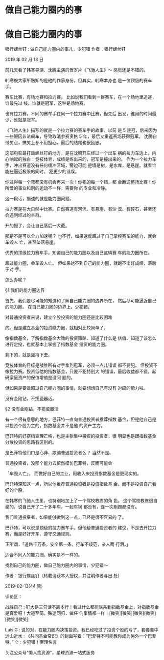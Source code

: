 # 做自己能力圈内的事

# 做自己能力圈内的事

银行螺丝钉 : 做自己能力圈内的事儿，少犯错 作者：银行螺丝钉

2019 年 02 月 13 日

前几天看了韩寒导演、沈腾主演的贺岁片《飞驰人生》～ 感觉还是不错的。

韩寒被大家所熟知的是他的作家身份，但其实，韩寒本身也 是一位顶级的赛车手。

赛车比赛，有场地赛和拉力赛。 比如说我们看到一群赛车，在一个场地里追逐，谁最先过 线，谁就是冠军，这种是场地赛。

也有拉力赛，不同的赛车手在同一个拉力赛中比赛，但先后 出发，谁用的时间最少，谁就是冠军。

《飞驰人生》描写的就是一个拉力赛的赛车手的故事。以前 是 5 连冠，后来因为一些原因非法飙车，导致取消参赛资格 5 年，最后又重返赛场获得冠军。 沈腾自带笑点，搞笑上都不用担心。最后的结尾也很励志。

这部电影最打动螺丝钉的地方，是在沈腾开车经过一个出车 祸的拉力车边上，内心响起的独白：竞技体育，成绩是练出来的，冠军是撞出来的。 作为一个拉力车手，冲出赛道没有任何缓冲区域，旁边可能 是墙是树，是水库，是悬崖。就看谁能在逼近极限的同时， 犯更少的错误。

你过得每一个弯都没有机会再来一次！你犯的每一个错，都 会断送整场比赛！你所爱的事业和别的运动不一样，需要你 的专业和冷静。

这一段话，描述的就是能力圈问题。

拉力赛是在大自然中比赛。自然赛道有河流、有悬崖、有沙 漠、有碎石，甚至还会遇到经过的羊群。

开的慢了，会让自己落后一大截。

那是不是可以全力加速呢？ 也不行，如果速度超过了自己掌控赛车的能力，就会车毁人 亡，甚至坠落悬崖。

优秀的顶级拉力赛车手，知道自己的能力圈以及自己这辆赛 车的能力圈所在。

超过能力圈，会车毁人亡。 但如果达不到自己的能力圈，就跑不出好成绩，落后于对 手。

怎么办呢？

§1 我们的能力圈边界

首先，我们要尽可能的知道和了解自己能力圈的边界所在， 然后尽可能逼近自己的能力圈。 在自己能力圈的边界上，少犯错。

对普通投资者来说，建立个股投资的能力圈还是比较困难

的。但是建立基金的投资能力圈，就相对比较简单了。

像指数基金，了解指数基金大致的投资策略、知道了什么是 估值、知道了该怎么进行定投，也就基本上掌握了指数基金 投资的能力圈。

剩下的，就是坚持下去。

竞技体育的目标是战胜所有对手拿到冠军，必须一点儿错误 都不要犯。 但投资不像拉力赛。投资低估的指数基金，只要不犯特别大 的错误，最后收益都不错。起码家庭资产的保值增值是没问 题的。

但如果是要做超过自己能力圈的事情，就要想想自己有没有 对应的能力啦。

没有金刚钻，不揽瓷器活。

§2 没有金刚钻，不揽瓷器活

有一个很有意思的地方，巴菲特一直向普通投资者推荐指数 基金，但是他自己是以投资个股为主的，指数基金并不是他 的资产主力。

巴菲特的好搭档查理芒格，也是主张集中投资的投资者，很 明显也是跟指数基金分散投资的思路有区别的。

是巴菲特他们口是心非、欺骗普通投资者么？ 当然不是。

普通投资者，没那个能力去贸然模仿巴菲特，反而可能会

「车毁人亡」。 而做好自己的主业，用收入来投资指数基金是更现实的。

巴菲特深知这一点，所以他推荐普通投资者是投资指数基 金，而不是投资自己看好的个股。

在韩寒的飞驰人生里，也特别地加上了一个驾校教练的角 色。 这个驾校教练很自豪的，说自己开了二十多年车，一起车祸 都没有，连一次剐蹭都没有。

我们普通投资者，如果能够做到这一点，已经是很不容易的 了。

巴菲特，可以说是顶级的拉力赛车手。但他给普通投资者的 建议，不是去开拉力赛，而是好好开车、遵守交通规则。

正所谓，「道路千万条，安全第一条。行车不规范，亲人两 行泪。」

适合不同人的能力圈，确实是不一样的。

找到自己的能力圈，做自己能力圈内的事情，少犯错～

作者：银行螺丝钉（转载请获本人授权，并注明作者与出 处）

2019-02-13(44 赞)

评论区：

战胜自己 : 钉大是三句话不离本行！看过什么都能联系到指数基金上，对指数基金是真爱呀！大道至简，殊途同归，做任 何事情都一样！[微笑][微笑][微笑][微笑][微笑][微笑]

Luis.G : 说的对，在能力圈内决策投资。我已经吃过了投资个股的亏了，套套套中 远山近水 : 《共同基金常识》的封面写着：“巴菲特不可能教你成为另外一个巴菲特。” 亽 : 少犯错！至理名言

关注公众号"懒人找资源"，星球资源一站式服务